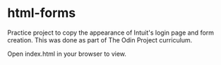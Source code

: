 # html-forms

Practice project to copy the appearance of Intuit's login page and form creation. This was done as part of The Odin Project curriculum.

Open index.html in your browser to view.
